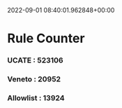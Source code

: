 2022-09-01 08:40:01.962848+00:00
# Rule Counter 
 ### UCATE : 523106

 ### Veneto : 20952

 ### Allowlist : 13924